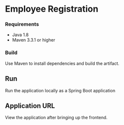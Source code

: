 # Employee Registration
### Requirements
* Java 1.8
* Maven 3.3.1 or higher


  
### Build
Use Maven to install dependencies and build the artifact.

## Run
Run the application locally as a Spring Boot application

## Application URL
View the application after bringing up the frontend. 




